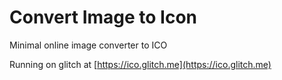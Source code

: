 # Convert Image to Icon

Minimal online image converter to ICO

Running on glitch at [https://ico.glitch.me](https://ico.glitch.me)
